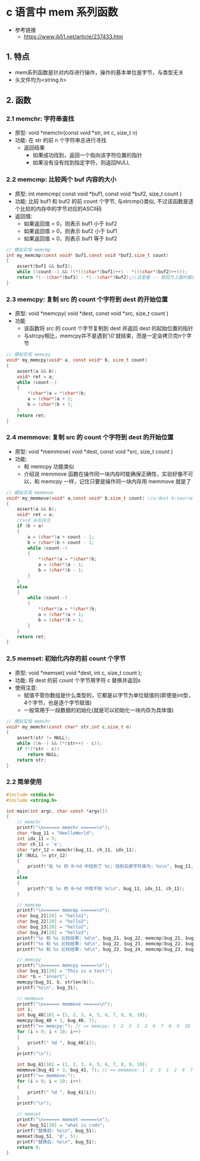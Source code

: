 # c 语言中 mem 系列函数

- 参考链接
  - https://www.jb51.net/article/237433.htm

## 1. 特点

- mem系列函数是针对内存进行操作，操作的基本单位是字节，与类型无关
- 头文件均为&lt;string.h&gt;

## 2. 函数

### 2.1 memchr: 字符串查找

- 原型: void *memchr(const void *str, int c, size_t n)
- 功能: 在 str 的前 n 个字符串总进行寻找
  - 返回结果
    - 如果成功找到，返回一个指向该字符位置的指针
    - 如果没有没有找到指定字符，则返回NULL

### 2.2 memcmp: 比较两个 buf 内容的大小

- 原型: int memcmp( const void *buf1, const void *buf2, size_t count )
- 功能: 比较 buf1 和 buf2 的前 count 个字节, 与strcmp()类似, 不过该函数是逐个比较的内存中的字节对应的ASCII码
- 返回值:
  - 如果返回值 < 0，则表示 buf1 小于 buf2
  - 如果返回值 > 0，则表示 buf2 小于 buf1
  - 如果返回值 = 0，则表示 buf1 等于 buf2

```c
// 模拟实现 memcmp
int my_memcmp(const void* buf1,const void *buf2,size_t count)
{
    assert(buf1 && buf2);
    while ((count--) && !(*(((char*)buf1)++) - *(((char*)buf2)++)));
    return *(--(char*)buf1) - *(--(char*)buf2);//这里要 -- 是因为上面的最后还++了一下
}
```

### 2.3 memcpy: 复制 src 的 count 个字符到 dest 的开始位置

- 原型: void *memcpy( void *dest, const void *src, size_t count )
- 功能
  - 该函数将 src 的 count 个字节复制到 dest 并返回 dest 的起始位置的指针
  - 与strcpy相比，memcpy并不是遇到'\0'就结束，而是一定会拷贝完n个字节

```c
// 模拟实现 memcpy
void* my_memcpy(void* a, const void* b, size_t count)
{
	assert(a && b);
	void* ret = a;
	while (count--)
	{
		*(char*)a = *(char*)b;
		a = (char*)a + 1;
		b = (char*)b + 1;
	}
	return ret;
}
```

### 2.4 memmove: 复制 src 的 count 个字符到 dest 的开始位置

- 原型: void *memmove( void *dest, const void *src, size_t count )
- 功能: 
  - 和 memcpy 功能类似
  - 介绍说 memmove 函数在操作同一块内存时能确保正确性，实验好像不可以，和 memcpy 一样，记住只要是操作同一块内存用 memmove 就是了

```c
// 模拟实现 memmove
void* my_memmove(void* a,const void* b,size_t count) //a:dest b:source
{
	assert(a && b);
	void* ret = a;
	//s<d 从右往左
	if (b < a)
	{
		a = (char*)a + count - 1;
		b = (char*)b + count - 1;
		while (count--)
		{
			*(char*)a = *(char*)b;
			a = (char*)a - 1;
			b = (char*)b - 1;
		}
	}
	else
	{
		while (count--)
		{
			*(char*)a = *(char*)b;
			a = (char*)a + 1;
			b = (char*)b + 1;
		}
	}
	return ret;
}
```


### 2.5 memset: 初始化内存的前 count 个字节

- 原型: void *memset( void *dest, int c, size_t count );
- 功能: 将 dest 的前 count 个字节用字符 c 替换并返回s
- 使用注意:
  - 赋值不管你数组是什么类型的，它都是以字节为单位赋值的(即使是int型，4个字节，也是逐个字节赋值)
  - 一般常用于一段数据的初始化(就是可以初始化一块内存为具体值)

```c
// 模拟实现 memchr
void* my_memchr(const char* str,int c,size_t n)
{
    assert(str != NULL);
    while ((n--) && (*(str++) - c));
    if (!(*str - c))
        return NULL;
    return str;
}
```

### 2.2 简单使用

```c
#include <stdio.h>
#include <string.h>

int main(int argc, char const *argv[])
{
    // memchr
    printf("\n====== memchr ======\n");
    char *bug_11 = "HeelloWorld";
    int idx_11 = 5;
    char ch_11 = 'e';
    char *ptr_12 = memchr(bug_11, ch_11, idx_11);
    if (NULL != ptr_12)
    {
        printf("在 %s 的 0~%d 中找到了 %c; 找到后原字符串为: %s\n", bug_11, idx_11, ch_11, ptr_12);
    }
    else
    {
        printf("在 %s 的 0~%d 中找不到 %c\n", bug_11, idx_11, ch_11);
    }

    // memcmp
    printf("\n====== memcmp ======\n");
    char bug_21[20] = "hello1";
    char bug_22[20] = "hello2";
    char bug_23[20] = "hello2";
    char bug_24[20] = "hello3";
    printf("%s 和 %s 比较结果: %d\n", bug_21, bug_22, memcmp(bug_21, bug_22, 10));
    printf("%s 和 %s 比较结果: %d\n", bug_22, bug_23, memcmp(bug_22, bug_23, 10));
    printf("%s 和 %s 比较结果: %d\n", bug_23, bug_24, memcmp(bug_23, bug_24, 10));

    // memcpy
    printf("\n====== memcpy ======\n");
    char bug_31[20] = "This is a test!";
    char *b = "insert";
    memcpy(bug_31, b, strlen(b));
    printf("%s\n", bug_31);

    // memmove
    printf("\n====== memmove ======\n");
    int i;
    int bug_40[10] = {1, 2, 3, 4, 5, 6, 7, 8, 9, 10};
    memcpy(bug_40 + 3, bug_40, 7);
    printf("== memcpy:"); // == memcpy: 1  2  3  1  2  6  7  8  9  10
    for (i = 0; i < 10; i++)
    {
        printf(" %d ", bug_40[i]);
    }
    printf("\n");

    int bug_41[10] = {1, 2, 3, 4, 5, 6, 7, 8, 9, 10};
    memmove(bug_41 + 3, bug_41, 7); // == memmove: 1  2  3  1  2  6  7  8  9  10
    printf("== memmove:");
    for (i = 0; i < 10; i++)
    {
        printf(" %d ", bug_41[i]);
    }
    printf("\n");

    // memset
    printf("\n====== memset ======\n");
    char bug_51[20] = "what is csdn";
    printf("替换前: %s\n", bug_51);
    memset(bug_51, '@', 5);
    printf("替换后: %s\n", bug_51);
    return 0;
}
```
